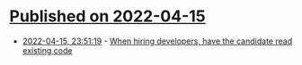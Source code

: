 # [Published on 2022-04-15](index.md)

* [2022-04-15, 23:51:19](https://news.ycombinator.com/item?id=31047409) - [When hiring developers, have the candidate read existing code](https://freakingrectangle.wordpress.com/2022/04/15/how-to-freaking-hire-great-developers/)
